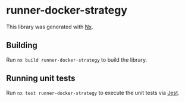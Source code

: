 # runner-docker-strategy

This library was generated with [Nx](https://nx.dev).

## Building

Run `nx build runner-docker-strategy` to build the library.

## Running unit tests

Run `nx test runner-docker-strategy` to execute the unit tests via [Jest](https://jestjs.io).
